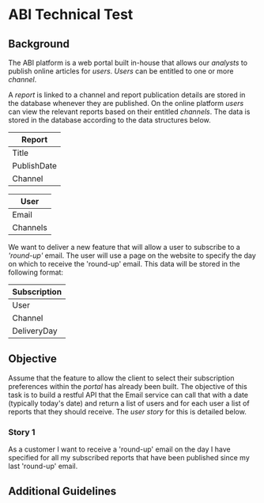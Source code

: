 # ABI Technical Test

## Background

The ABI platform is a web portal built in-house that allows our _analysts_ to publish online articles for _users_. _Users_ can be entitled to one or more _channel_.

A _report_ is linked to a channel and report publication details are stored in the database whenever they are published. On the online platform _users_ can view the relevant reports based on their entitled _channels_. The data is stored in the database according to the data structures below.

|Report|
|-|
| Title |
|PublishDate| 
|Channel|


|User|
|-|
| Email |
|Channels| 

We want to deliver a new feature that will allow a user to subscribe to a _'round-up'_ email. The user will use a page on the website to specify the day on which to receive the 'round-up' email. This data will be stored in the following format:

|Subscription|
|-|
|User|
|Channel|
|DeliveryDay|




## Objective

Assume that the feature to allow the client to select their subscription preferences within the _portal_ has already been built. The objective of this task is to build a restful API that the Email service can call that with a date (typically today's date) and return a list of users and for each user a list of reports that they should receive. The _user story_ for this is detailed below.

### Story 1

As a customer I want to receive a 'round-up' email on the day I have specified for all my subscribed reports that have been published since my last 'round-up' email.




## Additional Guidelines



